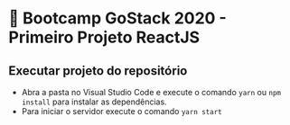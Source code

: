 # 🚀 Bootcamp GoStack 2020 - Primeiro Projeto ReactJS

## Executar projeto do repositório

- Abra a pasta no Visual Studio Code e execute o comando ``` yarn ``` ou ``` npm install ``` para instalar as dependências. 
- Para iniciar o servidor execute o comando ``` yarn start ```

